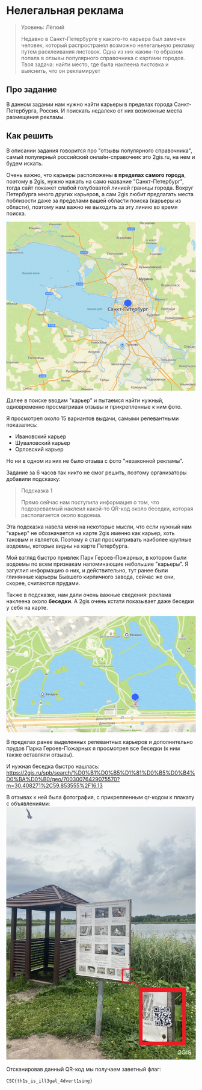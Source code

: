 # Нелегальная реклама

>Уровень: Лёгкий 
>
>Недавно в Санкт-Петербурге у какого-то карьера был замечен человек, который распространял возможно нелегальную рекламу путем расклеивания листовок. Одна из них каким-то образом попала в отзывы популярного справочника с картами городов. Твоя задача: найти место, где была наклеена листовка и выяснить, что он рекламирует

## Про задание

В данном задании нам нужно найти карьеры в пределах города Санкт-Петербурга, Россия. И поискать недалеко от них возможные места размещения рекламы. 

## Как решить

В описании задания говорится про "отзывы популярного справочника", самый популярный российский онлайн-справочник это 2gis.ru, на нем и будем искать.

Очень важно, что карьеры расположены **в пределах самого города**, поэтому в 2gis, нужно нажать на само название "Санкт-Петербург", тогда сайт покажет слабой голубоватой линией границы города. Вокруг Петербурга много других карьеров, а сам 2gis любит предлагать места поблизости даже за пределами вашей области поиска (карьеры из области), поэтому нам важно не выходить за эту линию во время поиска. 

![city-borders](images/city-borders.jpg)

Далее в поиске вводим "карьер" и пытаемся найти нужный, одновременно просматривая отзывы и прикрепленные к ним фото.

Я просмотрел около 15 вариантов выдачи, самыми релевантными показались:

- Ивановский карьер
- Шуваловский карьер
- Орловский карьер

Но ни в одном из них не было отзыва с фото "незаконной рекламы".

Задание за 6 часов так никто не смог решить, поэтому организаторы добавили подсказку:

>Подсказка 1
>
>Прямо сейчас нам поступила информация о том, что подозреваемый наклеил какой-то QR-код около беседки, которая располагается около водоема. 

Эта подсказка навела меня на некоторые мысли, что если нужный нам "карьер" не обозначается на карте 2gis именно как карьер, хоть таковым и является. Поэтому я стал просматривать наиболее крупные водоемы, которые видны на карте Петербурга. 

Мой взгляд быстро привлек Парк Героев-Пожарных, в котором были водоемы по всем признакам напоминающие небольшие "карьеры". Я загуглил информацию о них, и действительно, тут ранее были глинянные карьеры Бывшего кирпичного завода, сейчас же они, скорее, считаются прудами. 

Также в подсказке, нам дали очень важные сведения: реклама наклеена около **беседки**. А 2gis очень кстати показывает даже беседки у себя на карте. 

![alcove](images/alcove.jpg)

В пределах ранее выделенных релевантных карьеров и дополнительно прудов Парка Героев-Пожарных я просмотрел все беседки (к ним также оставляли отзывы).

И нужная беседка быстро нашлась: https://2gis.ru/spb/search/%D0%B1%D0%B5%D1%81%D0%B5%D0%B4%D0%BA%D0%B0/geo/70030076429075570?m=30.408271%2C59.853555%2F16.13

В отзывах к ней была фотография, с прикрепленным qr-кодом к плакату с объявлениями:
![qr-code](images/qr-code.jpg)

Отсканировав данный QR-код мы получаем заветный флаг:

```
CSC{th1s_is_ill3gal_4dvert1sing}
```
